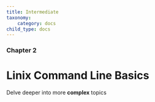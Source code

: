 ```yaml
---
title: Intermediate
taxonomy:
    category: docs
child_type: docs
---
```


### Chapter 2

# Linix Command Line Basics

Delve deeper into more **complex** topics
